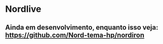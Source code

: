 # Nordlive
## Ainda em desenvolvimento, enquanto isso veja: https://github.com/Nord-tema-hp/nordiron
